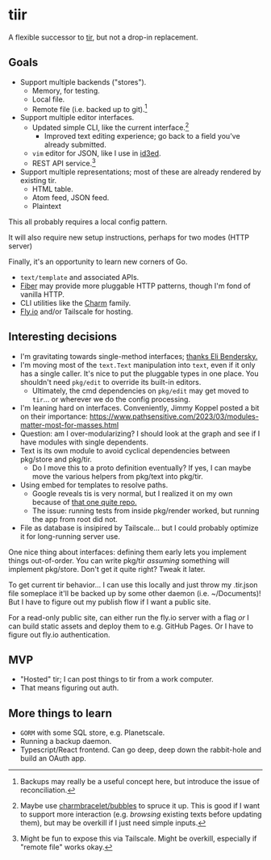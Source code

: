 # tiir

A flexible successor to [tir](https://github.com/lukasschwab/tir), but not a drop-in replacement.

## Goals

+ Support multiple backends ("stores").
    + Memory, for testing.
    + Local file.
    + Remote file (i.e. backed up to git).[^bak]
+ Support multiple editor interfaces.
    + Updated simple CLI, like the current interface.[^cb]
        + Improved text editing experience; go back to a field you've already submitted.
    + `vim` editor for JSON, like I use in [id3ed](https://github.com/lukasschwab/id3ed).
    + REST API service.[^tailscale]
+ Support multiple representations; most of these are already rendered by existing tir.
    + HTML table.
    + Atom feed, JSON feed.
    + Plaintext

[^bak]: Backups may really be a useful concept here, but introduce the issue of reconciliation.

[^cb]: Maybe use [charmbracelet/bubbles](https://github.com/charmbracelet/bubbles) to spruce it up. This is good if I want to support more interaction (e.g. *browsing* existing texts before updating them), but may be overkill if I just need simple inputs.

[^tailscale]: Might be fun to expose this via Tailscale. Might be overkill, especially if "remote file" works okay.

This all probably requires a local config pattern.

It will also require new setup instructions, perhaps for two modes (HTTP server)

Finally, it's an opportunity to learn new corners of Go.

+ `text/template` and associated APIs.
+ [Fiber](https://gofiber.io/) may provide more pluggable HTTP patterns, though I'm fond of vanilla HTTP.
+ CLI utilities like the [Charm](https://github.com/charmbracelet) family.
+ [Fly.io](https://fly.io/docs/languages-and-frameworks/golang/) and/or Tailscale for hosting.

## Interesting decisions

+ I'm gravitating towards single-method interfaces; [thanks Eli Bendersky.](https://eli.thegreenplace.net/2023/the-power-of-single-method-interfaces-in-go/)
+ I'm moving most of the `text.Text` manipulation into `text`, even if it only has a single caller. It's nice to put the pluggable types in one place. You shouldn't need `pkg/edit` to override its built-in editors.
    + Ultimately, the cmd dependencies on `pkg/edit` may get moved to `tir`... or wherever we do the config processing.
+ I'm leaning hard on interfaces. Conveniently, Jimmy Koppel posted a bit on their importance: https://www.pathsensitive.com/2023/03/modules-matter-most-for-masses.html
+ Question: am I over-modularizing? I should look at the graph and see if I have modules with single dependents.
+ Text is its own module to avoid cyclical dependencies between pkg/store and pkg/tir.
    + Do I move this to a proto definition eventually? If yes, I can maybe move the various helpers from pkg/text into pkg/tir.
+ Using embed for templates to resolve paths.
    + Google reveals tis is very normal, but I realized it on my own because of [that one quite repo.](https://github.com/eliben/go-quines/blob/main/quine-source-embed.go)
    + The issue: running tests from inside pkg/render worked, but running the app from root did not.
+ File as database is insipired by Tailscale... but I could probably optimize it for long-running server use.

One nice thing about interfaces: defining them early lets you implement things out-of-order. You can write pkg/tir *assuming* something will implement pkg/store. Don't get it quite right? Tweak it later.

To get current tir behavior... I can use this locally and just throw my .tir.json file someplace it'll be backed up by some other daemon (i.e. ~/Documents)! But I have to figure out my publish flow if I want a public site.

For a read-only public site, can either run the fly.io server with a flag *or* I can build static assets and deploy them to e.g. GitHub Pages. Or I have to figure out fly.io authentication.

## MVP

+ "Hosted" tir; I can post things to tir from a work computer.
+ That means figuring out auth.

## More things to learn

+ `GORM` with some SQL store, e.g. Planetscale.
+ Running a backup daemon.
+ Typescript/React frontend. Can go deep, deep down the rabbit-hole and build an OAuth app.
